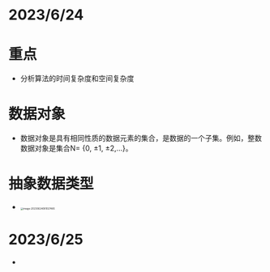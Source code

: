 # 2023/6/24



# 重点

* 分析算法的时间复杂度和空间复杂度



# 数据对象

* 数据对象是具有相同性质的数据元素的集合，是数据的一个子集。例如，整数数据对象是集合N= {0, ±1, ±2,…}。



# 抽象数据类型

* <img src="https://cvp.oss-cn-shanghai.aliyuncs.com/picgo/202306240810632.png" alt="image-20230624081027485" style="zoom: 33%;" />





# 2023/6/25

* 
